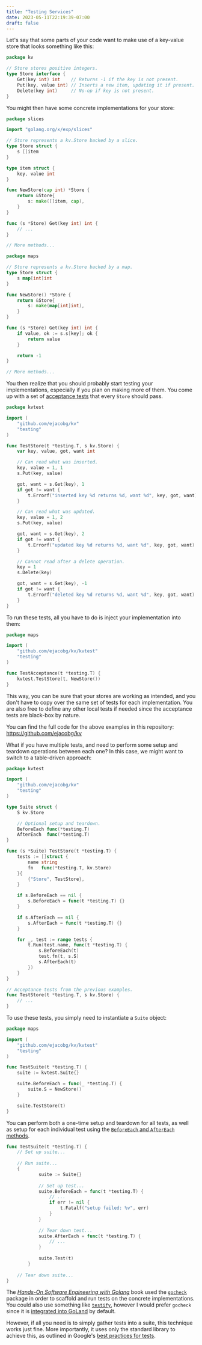 ```yaml
---
title: "Testing Services"
date: 2023-05-11T22:19:39-07:00
draft: false
---
```


Let's say that some parts of your code want to make use of a key-value store that looks something like this:

```go
package kv

// Store stores positive integers.
type Store interface {
	Get(key int) int    // Returns -1 if the key is not present.
	Put(key, value int) // Inserts a new item, updating it if present.
	Delete(key int)     // No-op if key is not present.
}
```

You might then have some concrete implementations for your store:

```go
package slices

import "golang.org/x/exp/slices"

// Store represents a kv.Store backed by a slice.
type Store struct {
	s []item
}

type item struct {
	key, value int
}

func NewStore(cap int) *Store {
	return &Store{
		s: make([]item, cap),
	}
}

func (s *Store) Get(key int) int {
	// ...
}

// More methods...
```

```go
package maps

// Store represents a kv.Store backed by a map.
type Store struct {
	s map[int]int
}

func NewStore() *Store {
	return &Store{
		s: make(map[int]int),
	}
}

func (s *Store) Get(key int) int {
	if value, ok := s.s[key]; ok {
		return value
	}

	return -1
}

// More methods...
```

You then realize that you should probably start testing your implementations, especially if you plan on making more of them. You come up with a set of [acceptance tests](https://quii.gitbook.io/learn-go-with-tests/testing-fundamentals/intro-to-acceptance-tests#acceptance-tests) that every `Store` should pass.

```go
package kvtest

import (
	"github.com/ejacobg/kv"
	"testing"
)

func TestStore(t *testing.T, s kv.Store) {
	var key, value, got, want int

	// Can read what was inserted.
	key, value = 1, 1
	s.Put(key, value)

	got, want = s.Get(key), 1
	if got != want {
		t.Errorf("inserted key %d returns %d, want %d", key, got, want)
	}

	// Can read what was updated.
	key, value = 1, 2
	s.Put(key, value)

	got, want = s.Get(key), 2
	if got != want {
		t.Errorf("updated key %d returns %d, want %d", key, got, want)
	}

	// Cannot read after a delete operation.
	key = 1
	s.Delete(key)

	got, want = s.Get(key), -1
	if got != want {
		t.Errorf("deleted key %d returns %d, want %d", key, got, want)
	}
}
```

To run these tests, all you have to do is inject your implementation into them:

```go
package maps

import (
	"github.com/ejacobg/kv/kvtest"
	"testing"
)

func TestAcceptance(t *testing.T) {
	kvtest.TestStore(t, NewStore())
}
```

This way, you can be sure that your stores are working as intended, and you don't have to copy over the same set of tests for each implementation. You are also free to define any other local tests if needed since the acceptance tests are black-box by nature.

You can find the full code for the above examples in this repository: https://github.com/ejacobg/kv

What if you have multiple tests, and need to perform some setup and teardown operations between each one? In this case, we might want to switch to a table-driven approach:

```go
package kvtest

import (
	"github.com/ejacobg/kv"
	"testing"
)

type Suite struct {
	S kv.Store

	// Optional setup and teardown.
	BeforeEach func(*testing.T)
	AfterEach  func(*testing.T)
}

func (s *Suite) TestStore(t *testing.T) {
	tests := []struct {
		name string
		fn   func(*testing.T, kv.Store)
	}{
		{"Store", TestStore},
	}

	if s.BeforeEach == nil {
		s.BeforeEach = func(t *testing.T) {}
	}

	if s.AfterEach == nil {
		s.AfterEach = func(t *testing.T) {}
	}

	for _, test := range tests {
		t.Run(test.name, func(t *testing.T) {
			s.BeforeEach(t)
			test.fn(t, s.S)
			s.AfterEach(t)
		})
	}
}

// Acceptance tests from the previous examples.
func TestStore(t *testing.T, s kv.Store) {
	// ...
}
```

To use these tests, you simply need to instantiate a `Suite` object:

```go
package maps

import (
	"github.com/ejacobg/kv/kvtest"
	"testing"
)

func TestSuite(t *testing.T) {
	suite := kvtest.Suite{}

	suite.BeforeEach = func(_ *testing.T) {
		suite.S = NewStore()
	}

	suite.TestStore(t)
}
```

You can perform both a one-time setup and teardown for all tests, as well as setup for each individual test using the [`BeforeEach` and `AfterEach` methods](https://www.calhoun.io/more-effective-ddd-with-interface-test-suites/#:~:text=//%20Optional%20%2D%20useful%20for%20resetting%20a%20DB%20perhaps.%0A%20%20BeforeEach%20func()%0A%20%20AfterEach%20func()).

```go
func TestSuite(t *testing.T) {
	// Set up suite...
	
	// Run suite...
	{
            suite := Suite{}
		
            // Set up test...
            suite.BeforeEach = func(t *testing.T) {
                // ...
                if err != nil {
                    t.Fatalf("setup failed: %v", err)
                }
            }
		
            // Tear down test...
            suite.AfterEach = func(t *testing.T) {
                // ...	
            }
            
            suite.Test(t)
        }
	
	// Tear down suite...
}
```

The [_Hands-On Software Engineering with Golang_](/notes/hands-on-software-engineering-with-golang/) book used the [`gocheck`](https://labix.org/gocheck) package in order to scaffold and run tests on the concrete implementations. You could also use something like [`testify`](https://github.com/stretchr/testify), however I would prefer `gocheck` since it is [integrated into GoLand](https://www.jetbrains.com/help/go/testing.html#packages-used-for-testing) by default.

However, if all you need is to simply gather tests into a suite, this technique works just fine. More importantly, it uses only the standard library to achieve this, as outlined in Google's [best practices for tests](https://google.github.io/styleguide/go/best-practices#tests).
